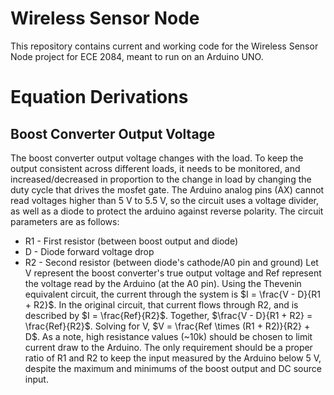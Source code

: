 # Wireless Sensor Node
This repository contains current and working code for the Wireless Sensor Node project for ECE 2084, meant to run on an Arduino UNO.

# Equation Derivations

## Boost Converter Output Voltage
The boost converter output voltage changes with the load. To keep the output consistent across different loads, it needs to be monitored, and increased/decreased in proportion to the change in load by changing the duty cycle that drives the mosfet gate. The Arduino analog pins (AX) cannot read voltages higher than 5 V to 5.5 V, so the circuit uses a voltage divider, as well as a diode to protect the arduino against reverse polarity. The circuit parameters are as follows:
* R1 - First resistor (between boost output and diode)
* D - Diode forward voltage drop
* R2 - Second resistor (between diode's cathode/A0 pin and ground)
Let V represent the boost converter's true output voltage and Ref represent the voltage read by the Arduino (at the A0 pin). Using the Thevenin equivalent circuit, the current through the system is $I = \frac{V - D}{R1 + R2}$. In the original circuit, that current flows through R2, and is described by $I = \frac{Ref}{R2}$. Together, $\frac{V - D}{R1 + R2} = \frac{Ref}{R2}$. Solving for V, $V = \frac{Ref \times (R1 + R2)}{R2} + D$.
As a note, high resistance values (~10k) should be chosen to limit current draw to the Arduino. The only requirement should be a proper ratio of R1 and R2 to keep the input measured by the Arduino below 5 V, despite the maximum and minimums of the boost output and DC source input.
